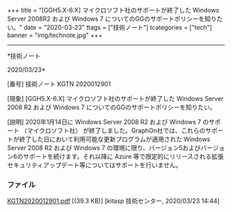 ﻿+++
title = "[GGH5.X-6.X] マイクロソフト社のサポートが終了した Windows Server 2008R2 および Windows 7 についてのGGのサポートポリシーを知りたい。"
date = "2020-03-23"
ttags = ["技術ノート"]
tcategories = ["tech"]
banner = "img/technote.jpg"
+++

-----------------------------------------------------------------------------------------------------------------------------

*技術ノート

2020/03/23*


[番号]
技術ノート KGTN 2020012901

[現象]
[GGH5.X-6.X] マイクロソフト社のサポートが終了した Windows Server 2008
R2 および Windows 7 についてのGGのサポートポリシーを知りたい。

[説明]
2020年1月14日に Windows Server 2008 R2 および Windows 7 のサポート
（マイクロソフト社）
が終了しました。GraphOn社では、これらのサポートが終了した日において利用可能な更新プログラムが適用された
Windows Server 2008 R2 および Windows 7
の環境に限り、バージョン5およびバージョン6のサポートを続けます。それ以降に
Azure
等で限定的にリリースされる拡張セキュリティアップデート等についてはサポートを行いません。


### ファイル





[KGTN2020012901.pdf](http://techreport.kitasp.net/attachments/download/4477/KGTN2020012901.pdf)
 [(39.3 KB)] [kitasp 技術センター, 2020/03/23
14:44]
